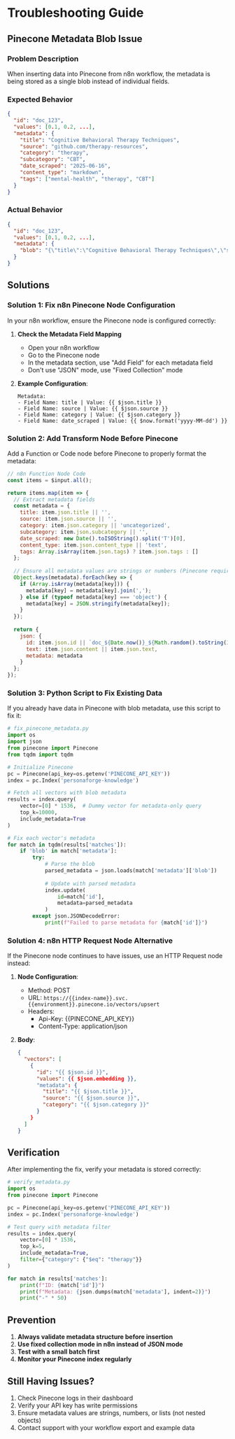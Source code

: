 # Troubleshooting Guide

## Pinecone Metadata Blob Issue

### Problem Description
When inserting data into Pinecone from n8n workflow, the metadata is being stored as a single blob instead of individual fields.

### Expected Behavior
```json
{
  "id": "doc_123",
  "values": [0.1, 0.2, ...],
  "metadata": {
    "title": "Cognitive Behavioral Therapy Techniques",
    "source": "github.com/therapy-resources",
    "category": "therapy",
    "subcategory": "CBT",
    "date_scraped": "2025-06-16",
    "content_type": "markdown",
    "tags": ["mental-health", "therapy", "CBT"]
  }
}
```

### Actual Behavior
```json
{
  "id": "doc_123",
  "values": [0.1, 0.2, ...],
  "metadata": {
    "blob": "{\"title\":\"Cognitive Behavioral Therapy Techniques\",\"source\":\"github.com/therapy-resources\"...}"
  }
}
```

## Solutions

### Solution 1: Fix n8n Pinecone Node Configuration

In your n8n workflow, ensure the Pinecone node is configured correctly:

1. **Check the Metadata Field Mapping**
   - Open your n8n workflow
   - Go to the Pinecone node
   - In the metadata section, use "Add Field" for each metadata field
   - Don't use "JSON" mode, use "Fixed Collection" mode

2. **Example Configuration**:
   ```
   Metadata:
   - Field Name: title | Value: {{ $json.title }}
   - Field Name: source | Value: {{ $json.source }}
   - Field Name: category | Value: {{ $json.category }}
   - Field Name: date_scraped | Value: {{ $now.format('yyyy-MM-dd') }}
   ```

### Solution 2: Add Transform Node Before Pinecone

Add a Function or Code node before Pinecone to properly format the metadata:

```javascript
// n8n Function Node Code
const items = $input.all();

return items.map(item => {
  // Extract metadata fields
  const metadata = {
    title: item.json.title || '',
    source: item.json.source || '',
    category: item.json.category || 'uncategorized',
    subcategory: item.json.subcategory || '',
    date_scraped: new Date().toISOString().split('T')[0],
    content_type: item.json.content_type || 'text',
    tags: Array.isArray(item.json.tags) ? item.json.tags : []
  };
  
  // Ensure all metadata values are strings or numbers (Pinecone requirement)
  Object.keys(metadata).forEach(key => {
    if (Array.isArray(metadata[key])) {
      metadata[key] = metadata[key].join(',');
    } else if (typeof metadata[key] === 'object') {
      metadata[key] = JSON.stringify(metadata[key]);
    }
  });
  
  return {
    json: {
      id: item.json.id || `doc_${Date.now()}_${Math.random().toString(36).substr(2, 9)}`,
      text: item.json.content || item.json.text,
      metadata: metadata
    }
  };
});
```

### Solution 3: Python Script to Fix Existing Data

If you already have data in Pinecone with blob metadata, use this script to fix it:

```python
# fix_pinecone_metadata.py
import os
import json
from pinecone import Pinecone
from tqdm import tqdm

# Initialize Pinecone
pc = Pinecone(api_key=os.getenv('PINECONE_API_KEY'))
index = pc.Index('personaforge-knowledge')

# Fetch all vectors with blob metadata
results = index.query(
    vector=[0] * 1536,  # Dummy vector for metadata-only query
    top_k=10000,
    include_metadata=True
)

# Fix each vector's metadata
for match in tqdm(results['matches']):
    if 'blob' in match['metadata']:
        try:
            # Parse the blob
            parsed_metadata = json.loads(match['metadata']['blob'])
            
            # Update with parsed metadata
            index.update(
                id=match['id'],
                metadata=parsed_metadata
            )
        except json.JSONDecodeError:
            print(f"Failed to parse metadata for {match['id']}")
```

### Solution 4: n8n HTTP Request Node Alternative

If the Pinecone node continues to have issues, use an HTTP Request node instead:

1. **Node Configuration**:
   - Method: POST
   - URL: `https://{{index-name}}.svc.{{environment}}.pinecone.io/vectors/upsert`
   - Headers:
     - Api-Key: {{PINECONE_API_KEY}}
     - Content-Type: application/json
   
2. **Body**:
   ```json
   {
     "vectors": [
       {
         "id": "{{ $json.id }}",
         "values": {{ $json.embedding }},
         "metadata": {
           "title": "{{ $json.title }}",
           "source": "{{ $json.source }}",
           "category": "{{ $json.category }}"
         }
       }
     ]
   }
   ```

## Verification

After implementing the fix, verify your metadata is stored correctly:

```python
# verify_metadata.py
import os
from pinecone import Pinecone

pc = Pinecone(api_key=os.getenv('PINECONE_API_KEY'))
index = pc.Index('personaforge-knowledge')

# Test query with metadata filter
results = index.query(
    vector=[0] * 1536,
    top_k=5,
    include_metadata=True,
    filter={"category": {"$eq": "therapy"}}
)

for match in results['matches']:
    print(f"ID: {match['id']}")
    print(f"Metadata: {json.dumps(match['metadata'], indent=2)}")
    print("-" * 50)
```

## Prevention

1. **Always validate metadata structure before insertion**
2. **Use fixed collection mode in n8n instead of JSON mode**
3. **Test with a small batch first**
4. **Monitor your Pinecone index regularly**

## Still Having Issues?

1. Check Pinecone logs in their dashboard
2. Verify your API key has write permissions
3. Ensure metadata values are strings, numbers, or lists (not nested objects)
4. Contact support with your workflow export and example data
